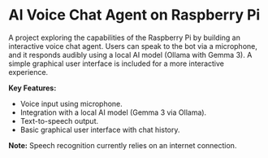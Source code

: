 # AI Voice Chat Agent on Raspberry Pi

A project exploring the capabilities of the Raspberry Pi by building an interactive voice chat agent. Users can speak to the bot via a microphone, and it responds audibly using a local AI model (Ollama with Gemma 3). A simple graphical user interface is included for a more interactive experience.

**Key Features:**

* Voice input using microphone.
* Integration with a local AI model (Gemma 3 via Ollama).
* Text-to-speech output.
* Basic graphical user interface with chat history.

**Note:** Speech recognition currently relies on an internet connection.
